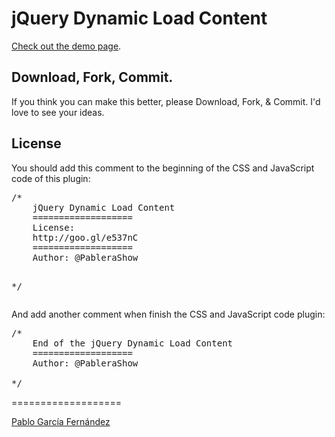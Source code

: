<h1>jQuery Dynamic Load Content</h1>

<!--p>.load().</p-->
<a href="http://www.pablogarciafernandez.com/lab/demo/jQuery-Dynamic-Load-Content/index.html" target="_blank">Check out the demo page</a>.

<h2>Download, Fork, Commit.</h2>

<p>If you think you can make this better, please Download, Fork, &amp; Commit. I'd love to see your ideas.</p>

<h2>License</h2>

<p>You should add this comment to the beginning of the CSS and JavaScript code of this plugin:
<pre>
/*	
	jQuery Dynamic Load Content
	===================
	License:
	http://goo.gl/e537nC
	===================
	Author: @PableraShow

*/
</pre>
And add another comment when finish the CSS and JavaScript code plugin:
<pre>
/*	
	End of the jQuery Dynamic Load Content
	===================
	Author: @PableraShow

*/
</pre></p>

===================

<a href="http://pablogarciafernandez.com" title="Pablo García Fernández" target="_blank">Pablo García Fernández</a>

